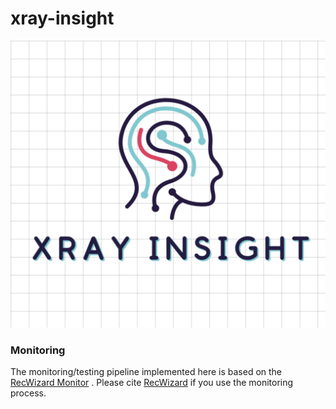# xray-insight

![Logo](frontend/logo.png)

### Monitoring 

The monitoring/testing pipeline implemented here is based on the [RecWizard Monitor](https://github.com/McAuley-Lab/RecWizard) . Please cite [RecWizard](https://github.com/McAuley-Lab/RecWizard) if you use the monitoring process. 
